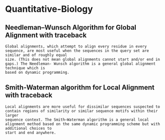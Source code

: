 # Quantitative-Biology

## Needleman–Wunsch Algorithm for Global Alignment with traceback
    Global alignments, which attempt to align every residue in every sequence, are most useful when the sequences in the query set are similar and of roughly equal
    size. (This does not mean global alignments cannot start and/or end in gaps.) The Needleman- Wunsch algorithm is a general global alignment technique which is
    based on dynamic programming.

##  Smith-Waterman algorithm for Local Alignment with traceback
    Local alignments are more useful for dissimilar sequences suspected to contain regions of similarity or similar sequence motifs within their larger 
    sequence context. The Smith–Waterman algorithm is a general local alignment method based on the same dynamic programming scheme but with additional choices to 
    start and end anywhere.
